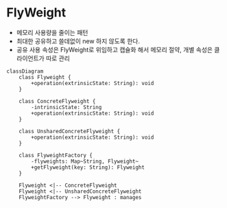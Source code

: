 # FlyWeight

- 메모리 사용량을 줄이는 패턴
- 최대한 공유하고 쓸데없이 new 하지 않도록 한다.
- 공유 사용 속성은 FlyWeight로 위임하고 캡슐화 해서 메모리 절약, 개별 속성은 클라이언트가 따로 관리



```mermaid
classDiagram
    class Flyweight {
        +operation(extrinsicState: String): void
    }

    class ConcreteFlyweight {
        -intrinsicState: String
        +operation(extrinsicState: String): void
    }

    class UnsharedConcreteFlyweight {
        +operation(extrinsicState: String): void
    }

    class FlyweightFactory {
        -flyweights: Map~String, Flyweight~
        +getFlyweight(key: String): Flyweight
    }

    Flyweight <|-- ConcreteFlyweight
    Flyweight <|-- UnsharedConcreteFlyweight
    FlyweightFactory --> Flyweight : manages
```